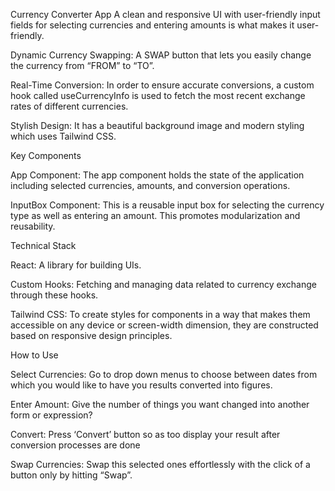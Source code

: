 Currency Converter App
A clean and responsive UI with user-friendly input fields for selecting currencies and entering amounts is what makes it user-friendly.

Dynamic Currency Swapping: A SWAP button that lets you easily change the currency from “FROM” to “TO”.

Real-Time Conversion: In order to ensure accurate conversions, a custom hook called useCurrencyInfo is used to fetch the most recent exchange rates of different currencies.

Stylish Design: It has a beautiful background image and modern styling which uses Tailwind CSS.

Key Components

App Component: The app component holds the state of the application including selected currencies, amounts, and conversion operations.

InputBox Component: This is a reusable input box for selecting the currency type as well as entering an amount. This promotes modularization and reusability.

Technical Stack

React: A library for building UIs.

Custom Hooks: Fetching and managing data related to currency exchange through these hooks.

Tailwind CSS: To create styles for components in a way that makes them accessible on any device or screen-width dimension, they are constructed based on responsive design principles.

How to Use

Select Currencies: Go to drop down menus to choose between dates from which you would like to have you results converted into figures.

Enter Amount: Give the number of things you want changed into another form or expression?

Convert: Press ‘Convert’ button so as too display your result after conversion processes are done

Swap Currencies: Swap this selected ones effortlessly with the click of a button only by hitting “Swap”.
